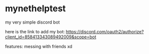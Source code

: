# mynethelptest
my very simple discord bot



here is the link to add my bot:
https://discord.com/oauth2/authorize?client_id=858413343089492009&scope=bot




features: messing with friends xd

